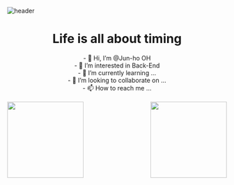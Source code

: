 
![header](https://capsule-render.vercel.app/api?type=waving&color=auto&height=300&section=header&text=welcome&fontSize=90&animation=fadeIn&fontAlignY=38&desc=Jun-ho&nbsp;OH's%20GitHub%20Profile&descAlignY=51&descAlign=62)

<h1 align="center"> Life is all about timing </h1>

<div align="center">
  - 👋 Hi, I’m @Jun-ho OH<br> 
  - 👀 I’m interested in Back-End<br>
  - 🌱 I’m currently learning ...<br> 
  - 💞️ I’m looking to collaborate on ...<br> 
  - 📫 How to reach me ...<br>
</div>
<br>

<div>
<img align="left" height=175 src="https://github-readme-stats.vercel.app/api?username=junho5"/>
<img align="right" height=175 src="https://github-readme-stats.vercel.app/api/top-langs/?username=junho5&layout=compact&hide=css"/>
</div>









